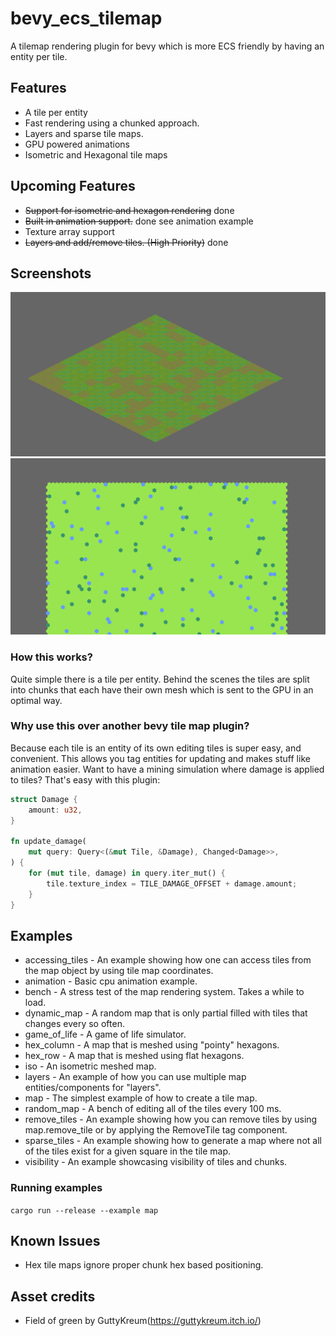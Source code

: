 # bevy_ecs_tilemap
A tilemap rendering plugin for bevy which is more ECS friendly by having an entity per tile.

## Features
 - A tile per entity
 - Fast rendering using a chunked approach.
 - Layers and sparse tile maps.
 - GPU powered animations
 - Isometric and Hexagonal tile maps

## Upcoming Features
 - ~~Support for isometric and hexagon rendering~~ done
 - ~~Built in animation support.~~ done see animation example
 - Texture array support
 - ~~Layers and add/remove tiles. (High Priority)~~ done


## Screenshots
![iso](screenshots/iso.png)
![hex](screenshots/hex.png)

### How this works?
Quite simple there is a tile per entity. Behind the scenes the tiles are split into chunks that each have their own mesh which is sent to the GPU in an optimal way.

### Why use this over another bevy tile map plugin?
Because each tile is an entity of its own editing tiles is super easy, and convenient. This allows you tag entities for updating and makes stuff like animation easier. Want to have a mining simulation where damage is applied to tiles? That's easy with this plugin:

```rust
struct Damage {
    amount: u32,
}

fn update_damage(
    mut query: Query<(&mut Tile, &Damage), Changed<Damage>>,
) {
    for (mut tile, damage) in query.iter_mut() {
        tile.texture_index = TILE_DAMAGE_OFFSET + damage.amount;
    }
}
```

## Examples
 - accessing_tiles - An example showing how one can access tiles from the map object by using tile map coordinates.
 - animation - Basic cpu animation example.
 - bench - A stress test of the map rendering system. Takes a while to load.
 - dynamic_map - A random map that is only partial filled with tiles that changes every so often.
 - game_of_life - A game of life simulator.
 - hex_column - A map that is meshed using "pointy" hexagons.
 - hex_row - A map that is meshed using flat hexagons.
 - iso - An isometric meshed map.
 - layers - An example of how you can use multiple map entities/components for "layers".
 - map - The simplest example of how to create a tile map.
 - random_map - A bench of editing all of the tiles every 100 ms.
 - remove_tiles - An example showing how you can remove tiles by using map.remove_tile or by applying the RemoveTile tag component.
 - sparse_tiles - An example showing how to generate a map where not all of the tiles exist for a given square in the tile map.
 - visibility - An example showcasing visibility of tiles and chunks.

### Running examples
`cargo run --release --example map`


## Known Issues
 - Hex tile maps ignore proper chunk hex based positioning.

## Asset credits
 - Field of green by GuttyKreum(https://guttykreum.itch.io/)